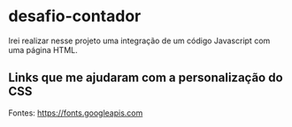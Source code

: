 # desafio-contador

Irei realizar nesse projeto uma integração de um código Javascript com uma página HTML.

## Links que me ajudaram com a personalização do CSS

Fontes: https://fonts.googleapis.com
